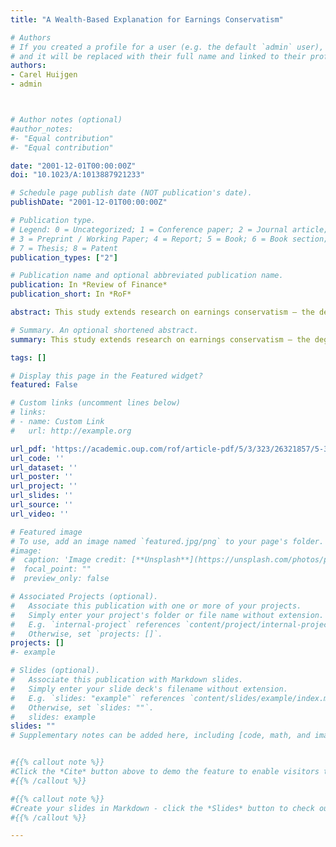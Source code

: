 ```yaml
---
title: "A Wealth-Based Explanation for Earnings Conservatism"

# Authors
# If you created a profile for a user (e.g. the default `admin` user), write the username (folder name) here 
# and it will be replaced with their full name and linked to their profile.
authors:
- Carel Huijgen
- admin 



# Author notes (optional)
#author_notes:
#- "Equal contribution"
#- "Equal contribution"

date: "2001-12-01T00:00:00Z"
doi: "10.1023/A:1013887921233"

# Schedule page publish date (NOT publication's date).
publishDate: "2001-12-01T00:00:00Z"

# Publication type.
# Legend: 0 = Uncategorized; 1 = Conference paper; 2 = Journal article;
# 3 = Preprint / Working Paper; 4 = Report; 5 = Book; 6 = Book section;
# 7 = Thesis; 8 = Patent
publication_types: ["2"]

# Publication name and optional abbreviated publication name.
publication: In *Review of Finance*
publication_short: In *RoF*

abstract: This study extends research on earnings conservatism – the degree to which the accounting system recognizes bad news regarding future cash flows in a more timely manner than good news – by arguing that heterogeneous executives' risk attitudes will influence the degree of conservatism. Prior research has demonstrated that differences in earnings conservatism are mainly the result of differences in institutional factors (Basu (1997) and Ball et al. (2000a)). We hypothesize that more risk-averse managers, who demand a risk premium that offsets the effects of the variance in their compensation, will report more conservative earnings. Earnings conservatism will temper expectations among stakeholders about the future cash flows to be distributed thereby diminishing the likelihood of disappointing outcomes and potential litigation or threats for executives of being fired. The more risk-averse manager would be more inclined to reduce such conflicts, since they will have a destabilizing effect on his future compensation. The empirical results for a sample of Dutch companies over the period of 1983 to 1995 confirm our hypothesis. More risk-averse managers report earnings more conservatively than do less risk-averse managers. 

# Summary. An optional shortened abstract.
summary: This study extends research on earnings conservatism – the degree to which the accounting system recognizes bad news regarding future cash flows in a more timely manner than good news – by arguing that heterogeneous executives' risk attitudes will influence the degree of conservatism. Prior research has demonstrated that differences in earnings conservatism are mainly the result of differences in institutional factors (Basu (1997) and Ball et al. (2000a)). We hypothesize that more risk-averse managers, who demand a risk premium that offsets the effects of the variance in their compensation, will report more conservative earnings. Earnings conservatism will temper expectations among stakeholders about the future cash flows to be distributed thereby diminishing the likelihood of disappointing outcomes and potential litigation or threats for executives of being fired. The more risk-averse manager would be more inclined to reduce such conflicts, since they will have a destabilizing effect on his future compensation. The empirical results for a sample of Dutch companies over the period of 1983 to 1995 confirm our hypothesis. More risk-averse managers report earnings more conservatively than do less risk-averse managers.

tags: []

# Display this page in the Featured widget?
featured: False

# Custom links (uncomment lines below)
# links:
# - name: Custom Link
#   url: http://example.org

url_pdf: 'https://academic.oup.com/rof/article-pdf/5/3/323/26321857/5-3-323.pdf'
url_code: ''
url_dataset: ''
url_poster: ''
url_project: ''
url_slides: ''
url_source: ''
url_video: ''

# Featured image
# To use, add an image named `featured.jpg/png` to your page's folder. 
#image:
#  caption: 'Image credit: [**Unsplash**](https://unsplash.com/photos/pLCdAaMFLTE)'
#  focal_point: ""
#  preview_only: false

# Associated Projects (optional).
#   Associate this publication with one or more of your projects.
#   Simply enter your project's folder or file name without extension.
#   E.g. `internal-project` references `content/project/internal-project/index.md`.
#   Otherwise, set `projects: []`.
projects: []
#- example

# Slides (optional).
#   Associate this publication with Markdown slides.
#   Simply enter your slide deck's filename without extension.
#   E.g. `slides: "example"` references `content/slides/example/index.md`.
#   Otherwise, set `slides: ""`.
#   slides: example
slides: ""
# Supplementary notes can be added here, including [code, math, and images](https://wowchemy.com/docs/writing-markdown-latex/).


#{{% callout note %}}
#Click the *Cite* button above to demo the feature to enable visitors to import publication metadata into their reference management software.
#{{% /callout %}}

#{{% callout note %}}
#Create your slides in Markdown - click the *Slides* button to check out the example.
#{{% /callout %}}

---
```


